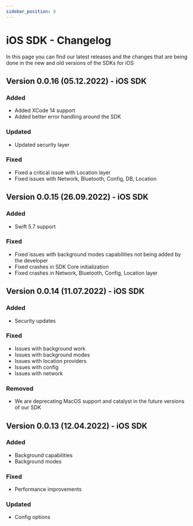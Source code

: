 ```yaml
---
sidebar_position: 8
---
```


# iOS SDK - Changelog

In this page you can find our latest releases and the changes that are being done in the new and old versions of the SDKs for iOS

## Version 0.0.16 (05.12.2022) - iOS SDK
### Added
- Added XCode 14 support 
- Added better error handling around the SDK
### Updated
- Updated security layer
### Fixed
- Fixed a critical issue with Location layer
- Fixed issues with Network, Bluetooth, Config, DB, Location

## Version 0.0.15 (26.09.2022) - iOS SDK
### Added
- Swift 5.7 support
### Fixed
- Fixed issues with background modes capabilities not being added by the developer
- Fixed crashes in SDK Core initialization
- Fixed crashes in Network, Bluetooth, Config, Location layer

## Version 0.0.14 (11.07.2022) - iOS SDK
### Added
- Security updates
### Fixed
- Issues with background work
- Issues with background modes
- Issues with location providers
- Issues with config
- Issues with network
### Removed
- We are deprecating MacOS support and catalyst in the future versions of our SDK

## Version 0.0.13 (12.04.2022) - iOS SDK
### Added
- Background capabilities
- Background modes
### Fixed
- Performance improvements
### Updated
- Config options